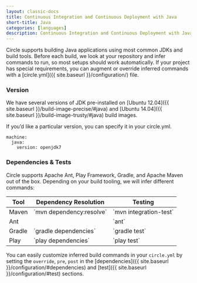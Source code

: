 ```yaml
---
layout: classic-docs
title: Continuous Integration and Continuous Deployment with Java
short-title: Java
categories: [languages]
description: Continuous Integration and Continuous Deployment with Java
---
```


Circle supports building Java applications using most common JDKs and build tools.
Before each build, we look at your repository and infer commands to run, so most
setups should work automatically.
If your project has special requirements, you can augment or override inferred commands
with a [circle.yml]({{ site.baseurl }}/configuration/) file.

### Version

We have several versions of JDK pre-installed on [Ubuntu 12.04]({{ site.baseurl }}/build-image-precise/#java) and [Ubuntu 14.04]({{ site.baseurl }}/build-image-trusty/#java) build images.

If you’d like a particular version, you can specify it in your circle.yml.

```
machine:
  java:
    version: openjdk7
```

### Dependencies & Tests

Circle supports Apache Ant, Play Framework, Gradle, and Apache Maven out of the box.
Depending on your build tooling, we will infer different commands:

<table class='table'>
  <thead>
    <tr>
      <th>Tool</th>
      <th>Dependency Resolution</th>
      <th>Testing</th>
    </tr>
  </thead>
  <tbody>
    <tr>
      <td>Maven</td>
      <td>
        `mvn dependency:resolve`
      </td>
      <td>
        `mvn integration-test`
      </td>
    </tr>
    <tr>
      <td>Ant</td>
      <td></td>
      <td>
        `ant`
      </td>
    </tr>
    <tr>
      <td>Gradle</td>
      <td>
        `gradle dependencies`
      </td>
      <td>
        `gradle test`
      </td>
    </tr>
    <tr>
      <td>Play</td>
      <td>
        `play dependencies`
      </td>
      <td>
        `play test`
      </td>
    </tr>
  </tbody>
</table>

You can easily customize inferred build commands in your `circle.yml` by setting the `override`, `pre`, `post` in the [dependencies]({{ site.baseurl }}/configuration/#dependencies) and [test]({{ site.baseurl }}/configuration/#test) sections.
